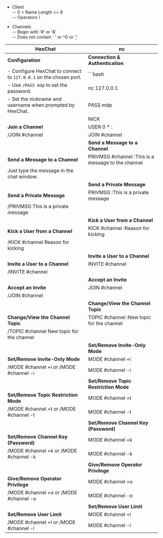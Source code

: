- Client \
-- 0 > Name Length <= 9 \
-- Operators \

- Channels \
-- Begin with '#' or '&' \
-- Does not contain ' ' or ^G or ','

| **HexChat**                                                                                                     | **nc**                                                                                                                                       |
| ---------------------------------------------------------------------------------------------------------------- | --------------------------------------------------------------------------------------------------------------------------------------------- |
| **Configuration**                                                                                               | **Connection & Authentication**                                                                                                               |
| - Configure HexChat to connect to `127.0.0.1` on the chosen port.                                                | ```bash                                                                                                                                        |
| - Use `/PASS mdp` to set the password.                                                                           | nc 127.0.0.1 <port>                                                                                                                            |
| - Set the nickname and username when prompted by HexChat.                                                        | PASS mdp                                                                                                                                       |
|                                                                                                                  | NICK <nickname>                                                                                                                                |
| **Join a Channel**                                                                                               | USER <username> 0 * :<realname>                                                                                                                |
| /JOIN #channel                                                                                                   | JOIN #channel                                                                                                                                  |
|                                                                                                                  | **Send a Message to a Channel**                                                                                                                |
| **Send a Message to a Channel**                                                                                  | PRIVMSG #channel :This is a message to the channel                                                                                             |
| Just type the message in the chat window.                                                                        |                                                                                                                                               |
|                                                                                                                  | **Send a Private Message**                                                                                                                     |
| **Send a Private Message**                                                                                       | PRIVMSG <username> :This is a private message                                                                                                  |
| /PRIVMSG <username> This is a private message                                                                    |                                                                                                                                               |
|                                                                                                                  | **Kick a User from a Channel**                                                                                                                 |
| **Kick a User from a Channel**                                                                                   | KICK #channel <username> :Reason for kicking                                                                                                   |
| /KICK #channel <username> Reason for kicking                                                                     |                                                                                                                                               |
|                                                                                                                  | **Invite a User to a Channel**                                                                                                                 |
| **Invite a User to a Channel**                                                                                   | INVITE <username> #channel                                                                                                                     |
| /INVITE <username> #channel                                                                                      |                                                                                                                                               |
|                                                                                                                  | **Accept an Invite**                                                                                                                           |
| **Accept an Invite**                                                                                             | JOIN #channel                                                                                                                                  |
| /JOIN #channel                                                                                                   |                                                                                                                                               |
|                                                                                                                  | **Change/View the Channel Topic**                                                                                                              |
| **Change/View the Channel Topic**                                                                                | TOPIC #channel :New topic for the channel                                                                                                      |
| /TOPIC #channel New topic for the channel                                                                        |                                                                                                                                               |
|                                                                                                                  | **Set/Remove Invite-Only Mode**                                                                                                                |
| **Set/Remove Invite-Only Mode**                                                                                  | MODE #channel +i                                                                                                                               |
| /MODE #channel +i or /MODE #channel -i                                                                           | MODE #channel -i                                                                                                                               |
|                                                                                                                  | **Set/Remove Topic Restriction Mode**                                                                                                          |
| **Set/Remove Topic Restriction Mode**                                                                            | MODE #channel +t                                                                                                                               |
| /MODE #channel +t or /MODE #channel -t                                                                           | MODE #channel -t                                                                                                                               |
|                                                                                                                  | **Set/Remove Channel Key (Password)**                                                                                                          |
| **Set/Remove Channel Key (Password)**                                                                            | MODE #channel +k <password>                                                                                                                    |
| /MODE #channel +k <password> or /MODE #channel -k                                                                | MODE #channel -k                                                                                                                               |
|                                                                                                                  | **Give/Remove Operator Privilege**                                                                                                             |
| **Give/Remove Operator Privilege**                                                                               | MODE #channel +o <username>                                                                                                                    |
| /MODE #channel +o <username> or /MODE #channel -o <username>                                                     | MODE #channel -o <username>                                                                                                                    |
|                                                                                                                  | **Set/Remove User Limit**                                                                                                                      |
| **Set/Remove User Limit**                                                                                        | MODE #channel +l <limit>                                                                                                                       |
| /MODE #channel +l <limit> or /MODE #channel -l                                                                   | MODE #channel -l                                                                                                                               |


